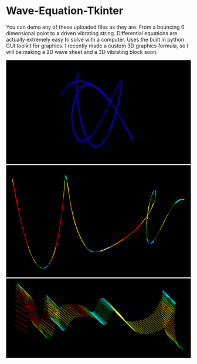 # Wave-Equation-Tkinter
You can demo any of these uploaded files as they are.
From a bouncing 0 dimensional point to a driven vibrating string. Differential equations are actually extremely easy to solve with a computer. Uses the built in python GUI toolkit for graphics.
I recently made a custom 3D graphics formula, so I will be making a 2D wave sheet and a 3D vibrating block soon. 


![Silverbox](https://github.com/BryceP-44/Wave-Equation-Tkinter/blob/main/wave%20gif.gif)
![Silverbox](https://github.com/BryceP-44/Wave-Equation-Tkinter/blob/main/for%20github1.png)
![Silverbox](https://github.com/BryceP-44/Wave-Equation-Tkinter/blob/main/for%20github2.png)

